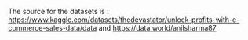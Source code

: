 The source for the datasets is : https://www.kaggle.com/datasets/thedevastator/unlock-profits-with-e-commerce-sales-data/data and https://data.world/anilsharma87
